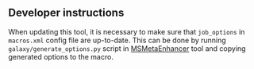 ## Developer instructions

When updating this tool, it is necessary to make sure 
that `job_options` in `macros.xml` config file are up-to-date.
This can be done by running `galaxy/generate_options.py` script in
[MSMetaEnhancer](https://github.com/RECETOX/MSMetaEnhancer) tool and 
copying generated options to the macro.
